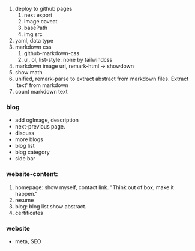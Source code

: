 1. deploy to github pages
   1. next export
   2. image caveat
   3. basePath
   4. img src 
2. yaml, data type
3. markdown css
   1. github-markdown-css
   2. ul, ol, list-style: none by tailwindcss
4. markdown image url, remark-html -> showdown
5. show math
6. unified, remark-parse to extract abstract from markdown files. Extract 'text' from markdown
7. count markdown text

### blog
* add ogImage, description
* next-previous page.
* discuss
* more blogs
* blog list
* blog category
* side bar

### website-content:
1. homepage: show myself, contact link.
   "Think out of box, make it happen."
2. resume
3. blog: blog list show abstract.
4. certificates


### website
* meta, SEO 